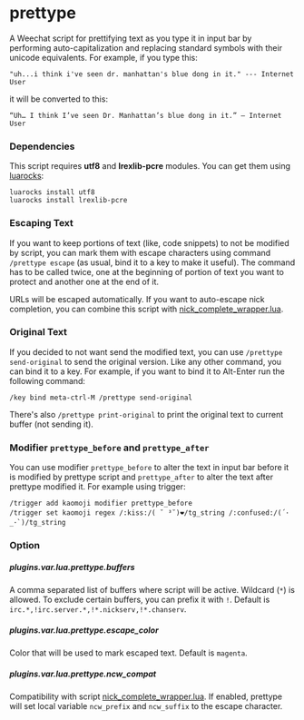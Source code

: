 prettype
========

A Weechat script for prettifying text as you type it in input bar by performing
auto-capitalization and replacing standard symbols with their unicode
equivalents. For example, if you type this:

    "uh...i think i've seen dr. manhattan's blue dong in it." --- Internet User

it will be converted to this:

    “Uh… I think I’ve seen Dr. Manhattan’s blue dong in it.” — Internet User

### Dependencies

This script requires **utf8** and **lrexlib-pcre** modules. You can get them
using [luarocks][1]:

```
luarocks install utf8
luarocks install lrexlib-pcre
```

### Escaping Text

If you want to keep portions of text (like, code snippets) to not be modified by
script, you can mark them with escape characters using command `/prettype
escape` (as usual, bind it to a key to make it useful). The command has to be
called twice, one at the beginning of portion of text you want to protect and
another one at the end of it.

URLs will be escaped automatically. If you want to auto-escape nick completion,
you can combine this script with [nick_complete_wrapper.lua][2].

### Original Text

If you decided to not want send the modified text, you can use `/prettype
send-original` to send the original version. Like any other command, you can
bind it to a key. For example, if you want to bind it to Alt-Enter run the
following command:

    /key bind meta-ctrl-M /prettype send-original

There's also `/prettype print-original` to print the original text to current
buffer (not sending it).

### Modifier `prettype_before` and `prettype_after`

You can use modifier `prettype_before` to alter the text in input bar before it
is modified by prettype script and `prettype_after` to alter the text after
prettype modified it. For example using trigger:

```
/trigger add kaomoji modifier prettype_before
/trigger set kaomoji regex /:kiss:/( ˘ ³˘)❤/tg_string /:confused:/(´･_･`)/tg_string
```

### Option

##### plugins.var.lua.prettype.buffers

A comma separated list of buffers where script will be active. Wildcard (`*`) is
allowed. To exclude certain buffers, you can prefix it with `!`. Default is
`irc.*,!irc.server.*,!*.nickserv,!*.chanserv`.

##### plugins.var.lua.prettype.escape_color

Color that will be used to mark escaped text. Default is `magenta`.

##### plugins.var.lua.prettype.ncw_compat

Compatibility with script [nick_complete_wrapper.lua][2]. If enabled, prettype
will set local variable `ncw_prefix` and `ncw_suffix` to the escape character.


[1]: https://luarocks.org
[2]: nick_complete_wrapper
